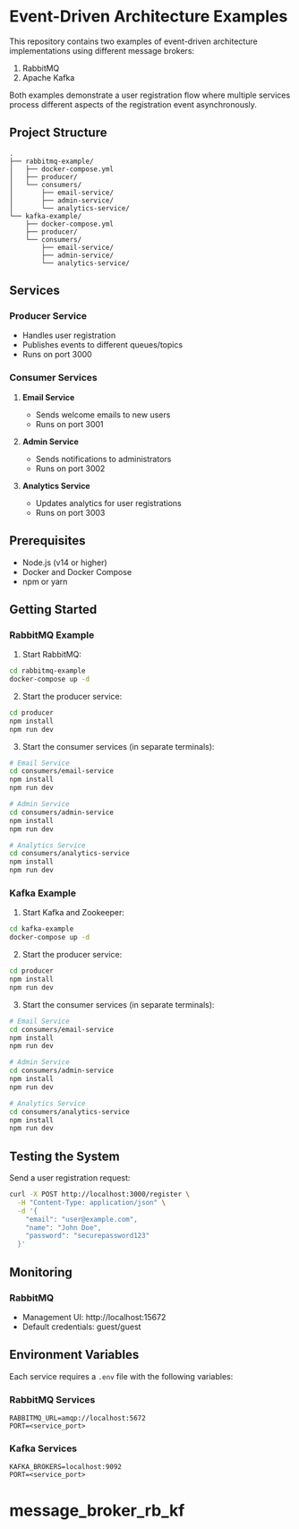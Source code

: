 # Event-Driven Architecture Examples

This repository contains two examples of event-driven architecture implementations using different message brokers:
1. RabbitMQ
2. Apache Kafka

Both examples demonstrate a user registration flow where multiple services process different aspects of the registration event asynchronously.

## Project Structure

```
.
├── rabbitmq-example/
│   ├── docker-compose.yml
│   ├── producer/
│   └── consumers/
│       ├── email-service/
│       ├── admin-service/
│       └── analytics-service/
└── kafka-example/
    ├── docker-compose.yml
    ├── producer/
    └── consumers/
        ├── email-service/
        ├── admin-service/
        └── analytics-service/
```

## Services

### Producer Service
- Handles user registration
- Publishes events to different queues/topics
- Runs on port 3000

### Consumer Services
1. **Email Service**
   - Sends welcome emails to new users
   - Runs on port 3001

2. **Admin Service**
   - Sends notifications to administrators
   - Runs on port 3002

3. **Analytics Service**
   - Updates analytics for user registrations
   - Runs on port 3003

## Prerequisites

- Node.js (v14 or higher)
- Docker and Docker Compose
- npm or yarn

## Getting Started

### RabbitMQ Example

1. Start RabbitMQ:
```bash
cd rabbitmq-example
docker-compose up -d
```

2. Start the producer service:
```bash
cd producer
npm install
npm run dev
```

3. Start the consumer services (in separate terminals):
```bash
# Email Service
cd consumers/email-service
npm install
npm run dev

# Admin Service
cd consumers/admin-service
npm install
npm run dev

# Analytics Service
cd consumers/analytics-service
npm install
npm run dev
```

### Kafka Example

1. Start Kafka and Zookeeper:
```bash
cd kafka-example
docker-compose up -d
```

2. Start the producer service:
```bash
cd producer
npm install
npm run dev
```

3. Start the consumer services (in separate terminals):
```bash
# Email Service
cd consumers/email-service
npm install
npm run dev

# Admin Service
cd consumers/admin-service
npm install
npm run dev

# Analytics Service
cd consumers/analytics-service
npm install
npm run dev
```

## Testing the System

Send a user registration request:

```bash
curl -X POST http://localhost:3000/register \
  -H "Content-Type: application/json" \
  -d '{
    "email": "user@example.com",
    "name": "John Doe",
    "password": "securepassword123"
  }'
```

## Monitoring

### RabbitMQ
- Management UI: http://localhost:15672
- Default credentials: guest/guest



## Environment Variables

Each service requires a `.env` file with the following variables:

### RabbitMQ Services
```
RABBITMQ_URL=amqp://localhost:5672
PORT=<service_port>
```

### Kafka Services
```
KAFKA_BROKERS=localhost:9092
PORT=<service_port>
```

# message_broker_rb_kf
